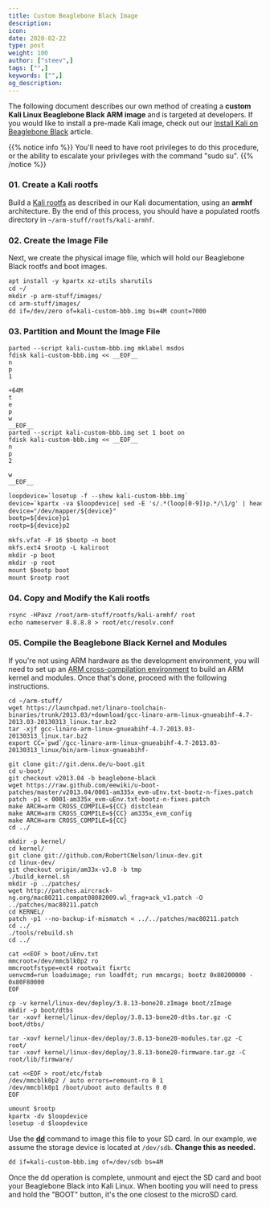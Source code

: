 ```yaml
---
title: Custom Beaglebone Black Image
description:
icon:
date: 2020-02-22
type: post
weight: 100
author: ["steev",]
tags: ["",]
keywords: ["",]
og_description:
---
```


The following document describes our own method of creating a **custom Kali Linux Beaglebone Black ARM image** and is targeted at developers. If you would like to install a pre-made Kali image, check out our [Install Kali on Beaglebone Black](/docs/arm/kali-linux-beaglebone-black/) article.

{{% notice info %}}
You'll need to have root privileges to do this procedure, or the ability to escalate your privileges with the command "sudo su".
{{% /notice %}}

### 01. Create a Kali rootfs

Build a [Kali rootfs](/docs/development/kali-linux-arm-chroot/) as described in our Kali documentation, using an **armhf** architecture. By the end of this process, you should have a populated rootfs directory in `~/arm-stuff/rootfs/kali-armhf`.

### 02. Create the Image File

Next, we create the physical image file, which will hold our Beaglebone Black rootfs and boot images.

```markdown
apt install -y kpartx xz-utils sharutils
cd ~/
mkdir -p arm-stuff/images/
cd arm-stuff/images/
dd if=/dev/zero of=kali-custom-bbb.img bs=4M count=7000
```

### 03. Partition and Mount the Image File

```plaintext
parted --script kali-custom-bbb.img mklabel msdos
fdisk kali-custom-bbb.img << __EOF__
n
p
1

+64M
t
e
p
w
__EOF__
parted --script kali-custom-bbb.img set 1 boot on
fdisk kali-custom-bbb.img << __EOF__
n
p
2

w
__EOF__
```

```html
loopdevice=`losetup -f --show kali-custom-bbb.img`
device=`kpartx -va $loopdevice| sed -E 's/.*(loop[0-9])p.*/\1/g' | head -1`
device="/dev/mapper/${device}"
bootp=${device}p1
rootp=${device}p2

mkfs.vfat -F 16 $bootp -n boot
mkfs.ext4 $rootp -L kaliroot
mkdir -p boot
mkdir -p root
mount $bootp boot
mount $rootp root
```

### 04. Copy and Modify the Kali rootfs

```markdown
rsync -HPavz /root/arm-stuff/rootfs/kali-armhf/ root
echo nameserver 8.8.8.8 > root/etc/resolv.conf
```

### 05. Compile the Beaglebone Black Kernel and Modules

If you're not using ARM hardware as the development environment, you will need to set up an [ARM cross-compilation environment](/docs/development/arm-cross-compilation-environment/) to build an ARM kernel and modules. Once that's done, proceed with the following instructions.

```plaintext
cd ~/arm-stuff/
wget https://launchpad.net/linaro-toolchain-binaries/trunk/2013.03/+download/gcc-linaro-arm-linux-gnueabihf-4.7-2013.03-20130313_linux.tar.bz2
tar -xjf gcc-linaro-arm-linux-gnueabihf-4.7-2013.03-20130313_linux.tar.bz2
export CC=`pwd`/gcc-linaro-arm-linux-gnueabihf-4.7-2013.03-20130313_linux/bin/arm-linux-gnueabihf-

git clone git://git.denx.de/u-boot.git
cd u-boot/
git checkout v2013.04 -b beaglebone-black
wget https://raw.github.com/eewiki/u-boot-patches/master/v2013.04/0001-am335x_evm-uEnv.txt-bootz-n-fixes.patch
patch -p1 < 0001-am335x_evm-uEnv.txt-bootz-n-fixes.patch
make ARCH=arm CROSS_COMPILE=${CC} distclean
make ARCH=arm CROSS_COMPILE=${CC} am335x_evm_config
make ARCH=arm CROSS_COMPILE=${CC}
cd ../

mkdir -p kernel/
cd kernel/
git clone git://github.com/RobertCNelson/linux-dev.git
cd linux-dev/
git checkout origin/am33x-v3.8 -b tmp
./build_kernel.sh
mkdir -p ../patches/
wget http://patches.aircrack-ng.org/mac80211.compat08082009.wl_frag+ack_v1.patch -O ../patches/mac80211.patch
cd KERNEL/
patch -p1 --no-backup-if-mismatch < ../../patches/mac80211.patch
cd ../
./tools/rebuild.sh
cd ../

cat <<EOF > boot/uEnv.txt
mmcroot=/dev/mmcblk0p2 ro
mmcrootfstype=ext4 rootwait fixrtc
uenvcmd=run loaduimage; run loadfdt; run mmcargs; bootz 0x80200000 - 0x80F80000
EOF

cp -v kernel/linux-dev/deploy/3.8.13-bone20.zImage boot/zImage
mkdir -p boot/dtbs
tar -xovf kernel/linux-dev/deploy/3.8.13-bone20-dtbs.tar.gz -C boot/dtbs/

tar -xovf kernel/linux-dev/deploy/3.8.13-bone20-modules.tar.gz -C root/
tar -xovf kernel/linux-dev/deploy/3.8.13-bone20-firmware.tar.gz -C root/lib/firmware/

cat <<EOF > root/etc/fstab
/dev/mmcblk0p2 / auto errors=remount-ro 0 1
/dev/mmcblk0p1 /boot/uboot auto defaults 0 0
EOF
```

```markdown
umount $rootp
kpartx -dv $loopdevice
losetup -d $loopdevice
```

Use the **[dd](https://packages.debian.org/testing/dd)** command to image this file to your SD card. In our example, we assume the storage device is located at `/dev/sdb`. **Change this as needed.**

```markdown
dd if=kali-custom-bbb.img of=/dev/sdb bs=4M
```

Once the dd operation is complete, unmount and eject the SD card and boot your Beaglebone Black into Kali Linux. When booting you will need to press and hold the "BOOT" button, it's the one closest to the microSD card.
